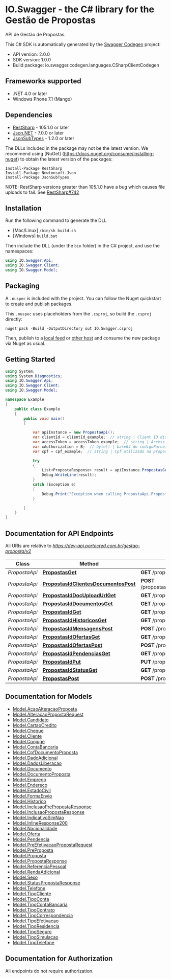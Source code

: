 # IO.Swagger - the C# library for the Gestão de Propostas

API de Gestão de Propostas.

This C# SDK is automatically generated by the [Swagger Codegen](https://github.com/swagger-api/swagger-codegen) project:

- API version: 2.0.0
- SDK version: 1.0.0
- Build package: io.swagger.codegen.languages.CSharpClientCodegen

<a name="frameworks-supported"></a>
## Frameworks supported
- .NET 4.0 or later
- Windows Phone 7.1 (Mango)

<a name="dependencies"></a>
## Dependencies
- [RestSharp](https://www.nuget.org/packages/RestSharp) - 105.1.0 or later
- [Json.NET](https://www.nuget.org/packages/Newtonsoft.Json/) - 7.0.0 or later
- [JsonSubTypes](https://www.nuget.org/packages/JsonSubTypes/) - 1.2.0 or later

The DLLs included in the package may not be the latest version. We recommend using [NuGet] (https://docs.nuget.org/consume/installing-nuget) to obtain the latest version of the packages:
```
Install-Package RestSharp
Install-Package Newtonsoft.Json
Install-Package JsonSubTypes
```

NOTE: RestSharp versions greater than 105.1.0 have a bug which causes file uploads to fail. See [RestSharp#742](https://github.com/restsharp/RestSharp/issues/742)

<a name="installation"></a>
## Installation
Run the following command to generate the DLL
- [Mac/Linux] `/bin/sh build.sh`
- [Windows] `build.bat`

Then include the DLL (under the `bin` folder) in the C# project, and use the namespaces:
```csharp
using IO.Swagger.Api;
using IO.Swagger.Client;
using IO.Swagger.Model;
```
<a name="packaging"></a>
## Packaging

A `.nuspec` is included with the project. You can follow the Nuget quickstart to [create](https://docs.microsoft.com/en-us/nuget/quickstart/create-and-publish-a-package#create-the-package) and [publish](https://docs.microsoft.com/en-us/nuget/quickstart/create-and-publish-a-package#publish-the-package) packages.

This `.nuspec` uses placeholders from the `.csproj`, so build the `.csproj` directly:

```
nuget pack -Build -OutputDirectory out IO.Swagger.csproj
```

Then, publish to a [local feed](https://docs.microsoft.com/en-us/nuget/hosting-packages/local-feeds) or [other host](https://docs.microsoft.com/en-us/nuget/hosting-packages/overview) and consume the new package via Nuget as usual.

<a name="getting-started"></a>
## Getting Started

```csharp
using System;
using System.Diagnostics;
using IO.Swagger.Api;
using IO.Swagger.Client;
using IO.Swagger.Model;

namespace Example
{
    public class Example
    {
        public void main()
        {

            var apiInstance = new PropostaApi();
            var clientId = clientId_example;  // string | Client ID disponibilizado na criação da App.
            var accessToken = accessToken_example;  // string | Access Token com permissões de acesso.
            var xAuthorization = B;  // byte[] | base64 do codigoParceiro:codigoUsuario:senha.
            var cpf = cpf_example;  // string | Cpf utilizado na proposta.

            try
            {
                List<PropostaResponse> result = apiInstance.PropostasGet(clientId, accessToken, xAuthorization, cpf);
                Debug.WriteLine(result);
            }
            catch (Exception e)
            {
                Debug.Print("Exception when calling PropostaApi.PropostasGet: " + e.Message );
            }

        }
    }
}
```

<a name="documentation-for-api-endpoints"></a>
## Documentation for API Endpoints

All URIs are relative to *https://dev-api.portocred.com.br/gestao-proposta/v2*

Class | Method | HTTP request | Description
------------ | ------------- | ------------- | -------------
*PropostaApi* | [**PropostasGet**](docs/PropostaApi.md#propostasget) | **GET** /propostas | 
*PropostaApi* | [**PropostasIdClientesDocumentosPost**](docs/PropostaApi.md#propostasidclientesdocumentospost) | **POST** /propostas/{id}/clientes/documentos | 
*PropostaApi* | [**PropostasIdDocUploadUrlGet**](docs/PropostaApi.md#propostasiddocuploadurlget) | **GET** /propostas/{id}/doc-upload-url | 
*PropostaApi* | [**PropostasIdDocumentosGet**](docs/PropostaApi.md#propostasiddocumentosget) | **GET** /propostas/{id}/documentos | 
*PropostaApi* | [**PropostasIdGet**](docs/PropostaApi.md#propostasidget) | **GET** /propostas/{id} | 
*PropostaApi* | [**PropostasIdHistoricosGet**](docs/PropostaApi.md#propostasidhistoricosget) | **GET** /propostas/{id}/historicos | 
*PropostaApi* | [**PropostasIdMensagensPost**](docs/PropostaApi.md#propostasidmensagenspost) | **POST** /propostas/{id}/mensagens | 
*PropostaApi* | [**PropostasIdOfertasGet**](docs/PropostaApi.md#propostasidofertasget) | **GET** /propostas/{id}/ofertas | 
*PropostaApi* | [**PropostasIdOfertasPost**](docs/PropostaApi.md#propostasidofertaspost) | **POST** /propostas/{id}/ofertas | 
*PropostaApi* | [**PropostasIdPendenciasGet**](docs/PropostaApi.md#propostasidpendenciasget) | **GET** /propostas/{id}/pendencias | 
*PropostaApi* | [**PropostasIdPut**](docs/PropostaApi.md#propostasidput) | **PUT** /propostas/{id} | 
*PropostaApi* | [**PropostasIdStatusGet**](docs/PropostaApi.md#propostasidstatusget) | **GET** /propostas/{id}/status | 
*PropostaApi* | [**PropostasPost**](docs/PropostaApi.md#propostaspost) | **POST** /propostas | 


<a name="documentation-for-models"></a>
## Documentation for Models

 - [Model.AcaoAlteracaoProposta](docs/AcaoAlteracaoProposta.md)
 - [Model.AlteracaoPropostaRequest](docs/AlteracaoPropostaRequest.md)
 - [Model.Candidato](docs/Candidato.md)
 - [Model.CartaoCredito](docs/CartaoCredito.md)
 - [Model.Cheque](docs/Cheque.md)
 - [Model.Cliente](docs/Cliente.md)
 - [Model.Conjuge](docs/Conjuge.md)
 - [Model.ContaBancaria](docs/ContaBancaria.md)
 - [Model.CpfDocumentoProposta](docs/CpfDocumentoProposta.md)
 - [Model.DadoAdicional](docs/DadoAdicional.md)
 - [Model.DadosLiberacao](docs/DadosLiberacao.md)
 - [Model.Documento](docs/Documento.md)
 - [Model.DocumentoProposta](docs/DocumentoProposta.md)
 - [Model.Emprego](docs/Emprego.md)
 - [Model.Endereco](docs/Endereco.md)
 - [Model.EstadoCivil](docs/EstadoCivil.md)
 - [Model.FormaEnvio](docs/FormaEnvio.md)
 - [Model.Historico](docs/Historico.md)
 - [Model.InclusaoPrePropostaResponse](docs/InclusaoPrePropostaResponse.md)
 - [Model.InclusaoPropostaResponse](docs/InclusaoPropostaResponse.md)
 - [Model.IndicativoSimNao](docs/IndicativoSimNao.md)
 - [Model.InlineResponse200](docs/InlineResponse200.md)
 - [Model.Nacionalidade](docs/Nacionalidade.md)
 - [Model.Oferta](docs/Oferta.md)
 - [Model.Pendencia](docs/Pendencia.md)
 - [Model.PreEfetivacaoPropostaRequest](docs/PreEfetivacaoPropostaRequest.md)
 - [Model.PreProposta](docs/PreProposta.md)
 - [Model.Proposta](docs/Proposta.md)
 - [Model.PropostaResponse](docs/PropostaResponse.md)
 - [Model.ReferenciaPessoal](docs/ReferenciaPessoal.md)
 - [Model.RendaAdicional](docs/RendaAdicional.md)
 - [Model.Sexo](docs/Sexo.md)
 - [Model.StatusPropostaResponse](docs/StatusPropostaResponse.md)
 - [Model.Telefone](docs/Telefone.md)
 - [Model.TipoCliente](docs/TipoCliente.md)
 - [Model.TipoConta](docs/TipoConta.md)
 - [Model.TipoContaBancaria](docs/TipoContaBancaria.md)
 - [Model.TipoContrato](docs/TipoContrato.md)
 - [Model.TipoCorrespondencia](docs/TipoCorrespondencia.md)
 - [Model.TipoEfetivacao](docs/TipoEfetivacao.md)
 - [Model.TipoResidencia](docs/TipoResidencia.md)
 - [Model.TipoSeguro](docs/TipoSeguro.md)
 - [Model.TipoSimulacao](docs/TipoSimulacao.md)
 - [Model.TipoTelefone](docs/TipoTelefone.md)


<a name="documentation-for-authorization"></a>
## Documentation for Authorization

All endpoints do not require authorization.
